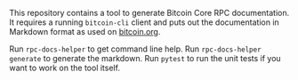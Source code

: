 This repository contains a tool to generate Bitcoin Core RPC documentation. It
requires a running `bitcoin-cli` client and puts out the documentation in
Markdown format as used on [bitcoin.org](https://github.com/saltedlolly/bitcoin.org/tree/master/_data/devdocs/en/bitcoin-core/rpcs).

Run `rpc-docs-helper` to get command line help. Run `rpc-docs-helper generate`
to generate the markdown. Run `pytest` to run the unit tests if you want to work
on the tool itself.

